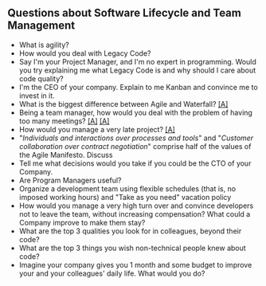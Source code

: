 ## Questions about Software Lifecycle and Team Management

* What is agility?
* How would you deal with Legacy Code?
* Say I'm your Project Manager, and I'm no expert in programming. Would you try explaining me what Legacy Code is and why should I care about code quality?
* I'm the CEO of your company. Explain to me Kanban and convince me to invest in it.
* What is the biggest difference between Agile and Waterfall? [[A]](https://blog.flatworldsolutions.com/10-differences-agile-waterfall-methodology/)
* Being a team manager, how would you deal with the problem of having too many meetings? [[A]](https://www.forbes.com/sites/theyec/2015/02/27/too-many-meetings-there-is-a-simple-solution-for-that/#502bc0805dac) [[A]](https://www.getminute.com/too-many-meetings/)
* How would you manage a very late project? [[A]](https://pm.stackexchange.com/questions/1152/project-is-late-how-should-pm-act)
* "*Individuals and interactions over processes and tools*" and "*Customer collaboration over contract negotiation*" comprise half of the values of the Agile Manifesto. Discuss
* Tell me what decisions would you take if you could be the CTO of your Company.
* Are Program Managers useful?
* Organize a development team using flexible schedules (that is, no imposed working hours) and "Take as you need" vacation policy
* How would you manage a very high turn over and convince developers not to leave the team, without increasing compensation? What could a Company improve to make them stay?
* What are the top 3 qualities you look for in colleagues, beyond their code?
* What are the top 3 things you wish non-technical people knew about code?
* Imagine your company gives you 1 month and some budget to improve your and your colleagues' daily life. What would you do?
